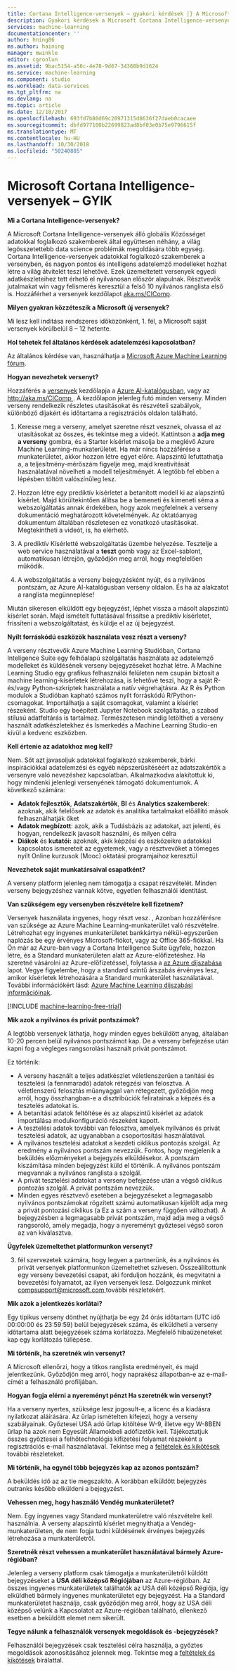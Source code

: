 ```yaml
---
title: Cortana Intelligence-versenyek – gyakori kérdések |} A Microsoft Docs
description: Gyakori kérdések a Microsoft Cortana Intelligence-versenyek.
services: machine-learning
documentationcenter: ''
author: hning86
ms.author: haining
manager: mwinkle
editor: cgronlun
ms.assetid: 9bac5154-a56c-4e78-9d67-34368b9d1624
ms.service: machine-learning
ms.component: studio
ms.workload: data-services
ms.tgt_pltfrm: na
ms.devlang: na
ms.topic: article
ms.date: 12/18/2017
ms.openlocfilehash: 693fd7b80d69c20971315d8636f27daeb0cacaee
ms.sourcegitcommit: dbfd977100b22699823ad8bf03e0b75e9796615f
ms.translationtype: MT
ms.contentlocale: hu-HU
ms.lasthandoff: 10/30/2018
ms.locfileid: "50240885"
---
```

# <a name="microsoft-cortana-intelligence-competitions-faq"></a>Microsoft Cortana Intelligence-versenyek – GYIK
**Mi a Cortana Intelligence-versenyek?**

A Microsoft Cortana Intelligence-versenyek álló globális Közösséget adatokkal foglalkozó szakemberek által együttesen néhány, a világ legösszetettebb data science problémák megoldására több egység. Cortana Intelligence-versenyek adatokkal foglalkozó szakemberek a versenyben, és nagyon pontos és intelligens adatelemző modelleket hozhat létre a világ átvitelét teszi lehetővé. Ezek üzemeltetett versenyek egyedi adatkészleteihez tett érhető el nyilvánosan először alapulnak. Résztvevők jutalmakat win vagy felismerés keresztül a felső 10 nyilvános ranglista első is. Hozzáférhet a versenyek kezdőlapot [aka.ms/CIComp](http://aka.ms/CIComp).

**Milyen gyakran közzéteszik a Microsoft új versenyek?**

Mi lesz kell indítása rendszeres időközönként, 1. fél, a Microsoft saját versenyek körülbelül 8 – 12 hetente. 

**Hol tehetek fel általános kérdések adatelemzési kapcsolatban?**

Az általános kérdése van, használhatja a [Microsoft Azure Machine Learning fórum](https://social.msdn.microsoft.com/forums/azure/home?forum=MachineLearning).

**Hogyan nevezhetek versenyt?**

Hozzáférés a [versenyek](https://gallery.cortanaintelligence.com/competitions) kezdőlapja a [Azure AI-katalógusban](https://gallery.cortanaintelligence.com/), vagy az [ http://aka.ms/CIComp ](http://aka.ms/CIComp). A kezdőlapon jelenleg futó minden verseny. Minden verseny rendelkezik részletes utasításokat és részvételi szabályok, különböző díjakért és időtartama a regisztrációs oldalon található.

1. Keresse meg a verseny, amelyet szeretne részt vesznek, olvassa el az utasításokat az összes, és tekintse meg a videót. Kattintson a **adja meg a verseny** gombra, és a Starter kísérlet másolja be a meglévő Azure Machine Learning-munkaterületet. Ha már nincs hozzáférése a munkaterületet, akkor hozzon létre egyet előre. Alapszintű lefuttathatja a, a teljesítmény-mérőszám figyelje meg, majd kreativitását használatával növelheti a modell teljesítményét. A legtöbb fel ebben a lépésben töltött valószínűleg lesz.   

2. Hozzon létre egy prediktív kísérletet a betanított modell ki az alapszintű kísérlet. Majd körültekintően állítsa be a bemeneti és kimeneti séma a webszolgáltatás annak érdekében, hogy azok megfelelnek a verseny dokumentáció meghatározott követelmények. Az oktatóanyag dokumentum általában részletesen ez vonatkozó utasításokat. Megtekintheti a videót, is, ha elérhető.   

3. A prediktív Kísérletté webszolgáltatás üzembe helyezése. Tesztelje a web service használatával a **teszt** gomb vagy az Excel-sablont, automatikusan létrejön, győződjön meg arról, hogy megfelelően működik.   

4. A webszolgáltatás a verseny bejegyzésként nyújt, és a nyilvános pontszám, az Azure AI-katalógusban verseny oldalon. És ha az alakzatot a ranglista megünneplése!  

Miután sikeresen elküldött egy bejegyzést, léphet vissza a másolt alapszintű kísérlet során. Majd ismételt futtatásával frissítse a prediktív kísérletet, frissíteni a webszolgáltatást, és küldje el az új bejegyzést.   

**Nyílt forráskódú eszközök használata vesz részt a verseny?**

A verseny résztvevők Azure Machine Learning Studióban, Cortana Inteligence Suite egy felhőalapú szolgáltatás használata az adatelemző modelleket és küldésének verseny bejegyzéseket hozhat létre. A Machine Learning Studio egy grafikus felhasználói felületen nem csupán biztosít a machine learning-kísérletek létrehozása, is lehetővé teszi, hogy a saját R-és/vagy Python-szkriptek használata a natív végrehajtásra. Az R és Python modulok a Studióban kapható számos nyílt forráskódú R/Python-csomagokat. Importálhatja a saját csomagokat, valamint a kísérlet részeként. Studio egy beépített Jupyter Notebook szolgáltatás, a szabad stílusú adatfeltárás is tartalmaz. Természetesen mindig letöltheti a verseny használt adatkészletekhez és Ismerkedés a Machine Learning Studio-en kívül a kedvenc eszközben. 

**Kell értenie az adatokhoz meg kell?**

Nem. Sőt azt javasoljuk adatokkal foglalkozó szakemberek, bárki inspirációkkal adatelemzési és egyéb népszerűsítéséért az adatszakértők a versenyre való nevezéshez kapcsolatban. Alkalmazkodva alakítottuk ki, hogy mindenki jelenlegi versenyének támogató dokumentumok. A következő számára:

* **Adatok fejlesztők**, **Adatszakértők**, **BI** és **Analytics szakemberek**: azoknak, akik felelősek az adatok és analitika tartalmakat előállító mások felhasználhatják őket
* **Adatok megbízott**: azok, akik a Tudásbázis az adatokat, azt jelenti, és hogyan, rendelkezik javasolt használni, és milyen célra
* **Diákok** és **kutatói:** azoknak, akik képzési és eszközeikre adatokkal kapcsolatos ismereteit az egyetemek, vagy a résztvevőket a tömeges nyílt Online kurzusok (Mooc) oktatási programjaihoz keresztül

**Nevezhetek saját munkatársaival csapatként?**

A verseny platform jelenleg nem támogatja a csapat részvételét. Minden verseny bejegyzéshez vannak kötve, egyetlen felhasználói identitást. 

**Van szükségem egy versenyben részvételre kell fizetnem?**

Versenyek használata ingyenes, hogy részt vesz. , Azonban hozzáférésre van szüksége az Azure Machine Learning-munkaterület való részvételre. Létrehozhat egy ingyenes munkaterületet bankkártya nélkül-egyszerűen naplózás be egy érvényes Microsoft-fiókot, vagy az Office 365-fiókkal. Ha Ön már az Azure-ban vagy a Cortana Intelligence Suite ügyfele, hozzon létre, és a Standard munkaterületen alatt az Azure-előfizetéshez. Ha szeretné vásárolni az Azure-előfizetéssel, folytassa a [az Azure díjszabása](https://azure.microsoft.com/pricing) lapot. Vegye figyelembe, hogy a standard szintű árszabás érvényes lesz, amikor kísérletek létrehozására a Standard munkaterület használatával. További információkért lásd: [Azure Machine Learning díjszabási információinak](https://azure.microsoft.com/pricing/details/machine-learning/). 

[!INCLUDE [machine-learning-free-trial](../../../includes/machine-learning-free-trial.md)]

**Mik azok a nyilvános és privát pontszámok?**

A legtöbb versenyek láthatja, hogy minden egyes beküldött anyag, általában 10-20 percen belül nyilvános pontszámot kap. De a verseny befejezése után kapni fog a végleges rangsorolási használt privát pontszámot. 

Ez történik:

* A verseny használt a teljes adatkészlet véletlenszerűen a tanítási és tesztelési (a fennmaradó) adatok rétegzési van felosztva. A véletlenszerű felosztás műanyaggal van rétegezett, győződjön meg arról, hogy összhangban-e a disztribúciók feliratainak a képzés és a tesztelés adatokat is.
* A betanítási adatok feltöltése és az alapszintű kísérlet az adatok importálása modulkonfiguráció részeként kapott.
* A tesztelési adatok további van felosztva, amelyek nyilvános és privát tesztelési adatok, az ugyanabban a csoportosítási használatával.
* A nyilvános tesztelési adatokat a kezdeti ciklikus pontozás szolgál. Az eredmény a nyilvános pontszám nevezzük. Fontos, hogy megjelenik a beküldés előzményeket a bejegyzés elküldésekor. A pontszám kiszámítása minden bejegyzést küld el történik. A nyilvános pontszám megvannak a nyilvános ranglista a szolgál.
* A privát tesztelési adatokat a verseny befejezése után a végső ciklikus pontozás szolgál. A privát pontszám nevezzük. 
* Minden egyes résztvevő esetében a bejegyzéseket a legmagasabb nyilvános pontszámokat rögzített számú automatikusan kijelölt adja meg a privát pontozási ciklikus (a Ez a szám a verseny függően változhat). A bejegyzésben a legmagasabb privát pontszám, majd adja meg a végső rangsoroló, amely megadja, hogy a nyereményt győztesei végső soron az van kiválasztva.  

**Ügyfelek üzemeltethet platformunkon versenyt?**

3. fél szervezetek számára, hogy legyen a partnerünk, és a nyilvános és privát versenyek platformunkon üzemeltethet szívesen. Összeállítottunk egy verseny bevezetési csapat, aki forduljon hozzánk, és megvitatni a bevezetési folyamatot, az ilyen versenyek lesz.  Dolgozzunk minket [ compsupport@microsoft.com ](mailto:compsupport@microsoft.com) további részletekért. 

**Mik azok a jelentkezés korlátai?**

Egy tipikus verseny dönthet nyújthatja be egy 24 órás időtartam (UTC idő 00:00:00 és 23:59:59) belül bejegyzések száma, és elküldheti a verseny időtartama alatt bejegyzések száma korlátozza. Megfelelő hibaüzeneteket kap egy korlátozás túllépése. 

**Mi történik, ha szeretnék win versenyt?**

A Microsoft ellenőrzi, hogy a titkos ranglista eredményeit, és majd jelentkezünk. Győződjön meg arról, hogy naprakész állapotban-e az e-mail-címét a felhasználó profiljában.

**Hogyan fogja elérni a nyereményt pénzt Ha szeretnék win versenyt?**

Ha a verseny nyertes, szüksége lesz jogosult-e, a licenc és a kiadásra nyilatkozat aláírására. Az űrlap ismételten kifejezi, hogy a verseny szabályainak. Győztesei USA adó űrlap kitöltése W-9, illetve egy W-8BEN űrlap ha azok nem Egyesült Államokbeli adófizetők kell. Tájékoztatjuk összes győztesei a felhőtechnológia kifizetési folyamat részeként a regisztrációs e-mail használatával. Tekintse meg a [feltételek és kikötések](http://aka.ms/comptermsandconditions) további részleteket.

**Mi történik, ha egynél több bejegyzés kap az azonos pontszám?**

A beküldés idő az az tie megszakító. A korábban elküldött bejegyzés outranks később elküldeni a bejegyzést.

**Vehessen meg, hogy használó Vendég munkaterületet?**

Nem. Egy ingyenes vagy Standard munkaterületre való részvételre kell használnia. A verseny alapszintű kísérlet megnyithatja a Vendég-munkaterületen, de nem fogja tudni küldésének érvényes bejegyzés létrehozása a munkaterületről. 

**Szeretnék részt vehessen a munkaterület használatával bármely Azure-régióban?**

Jelenleg a verseny platform csak támogatja a munkaterületről küldött bejegyzéseket a **USA déli középső Régiójában** az Azure-régióban. Az összes ingyenes munkaterületek találhatók az USA déli középső Régiója, így elküldheti bármely ingyenes munkaterületet egy bejegyzést. Ha a Standard munkaterületet használja, csak győződjön meg arról, hogy az USA déli középső velünk a Kapcsolatot az Azure-régióban található, ellenkező esetben a beküldött elemet nem sikerült. 

**Tegye nálunk a felhasználók versenyek megoldások és -bejegyzések?**

Felhasználói bejegyzések csak tesztelési célra használja, a győztes megoldások azonosításához jelennek meg. Tekintse meg a [feltételek és kikötések](http://aka.ms/comptermsandconditions) bírálattal.

